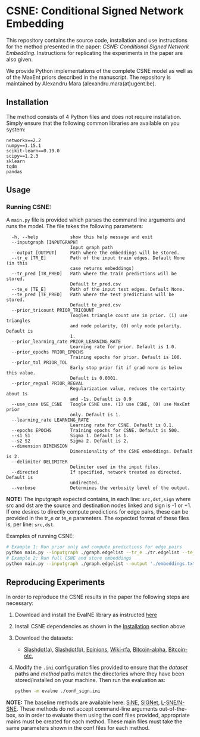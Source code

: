 # CSNE: Conditional Signed Network Embedding

This repository contains the source code, installation and use instructions for the method presented in the paper: 
*CSNE: Conditional Signed Network Embedding*. Instructions for replicating 
the experiments in the paper are also given.

We provide Python implementations of the complete CSNE model as well as of the MaxEnt priors described in the 
manuscript. The repository is maintained by Alexandru Mara (alexandru.mara(at)ugent.be).

## Installation

The method consists of 4 Python files and does not require installation. Simply ensure that the following common 
libraries are available on you system:

```text
networkx==2.2
numpy==1.15.1
scikit-learn==0.19.0
scipy==1.2.3
sklearn
tqdm
pandas
```

## Usage

### Running CSNE:
A `main.py` file is provided which parses the command line arguments and runs the model. The file takes the following
parameters:
```text
  -h, --help            show this help message and exit
  --inputgraph [INPUTGRAPH]
                        Input graph path
  --output [OUTPUT]     Path where the embeddings will be stored.
  --tr_e [TR_E]         Path of the input train edges. Default None (in this
                        case returns embeddings)
  --tr_pred [TR_PRED]   Path where the train predictions will be stored.
                        Default tr_pred.csv
  --te_e [TE_E]         Path of the input test edges. Default None.
  --te_pred [TE_PRED]   Path where the test predictions will be stored.
                        Default te_pred.csv
  --prior_tricount PRIOR_TRICOUNT
                        Toogles triangle count use in prior. (1) use triangles
                        and node polarity, (0) only node polarity. Default is
                        1.
  --prior_learning_rate PRIOR_LEARNING_RATE
                        Learning rate for prior. Default is 1.0.
  --prior_epochs PRIOR_EPOCHS
                        Training epochs for prior. Default is 100.
  --prior_tol PRIOR_TOL
                        Early stop prior fit if grad norm is below this value.
                        Default is 0.0001.
  --prior_regval PRIOR_REGVAL
                        Regularization value, reduces the certainty about 1s
                        and -1s. Default is 0.9
  --use_csne USE_CSNE   Toogle CSNE use. (1) use CSNE, (0) use MaxEnt prior
                        only. Default is 1.
  --learning_rate LEARNING_RATE
                        Learning rate for CSNE. Default is 0.1.
  --epochs EPOCHS       Training epochs for CSNE. Default is 500.
  --s1 S1               Sigma 1. Default is 1.
  --s2 S2               Sigma 2. Default is 2.
  --dimension DIMENSION
                        Dimensionality of the CSNE embeddings. Default is 2.
  --delimiter DELIMITER
                        Delimiter used in the input files.
  --directed            If specified, network treated as directed. Default is
                        undirected.
  --verbose             Determines the verbosity level of the output.

```

**NOTE:** The inputgraph expected contains, in each line: `src,dst,sign` where src and dst are the source and 
destination nodes linked and sign is -1 or +1. If one desires to directly compute predictions for edge pairs, 
these can be provided in the tr_e or te_e parameters. The expected format of these files is, per line: `src,dst`.

Examples of running CSNE:
```bash
# Example 1: Run prior only and compute predictions for edge pairs
python main.py --inputgraph ./graph.edgelist --tr_e ./tr.edgelist --te_e ./te.edgelist --tr_pred './tr.out' --te_pred './te.out' --use_csne 0
# Example 2: Run full CSNE and store embeddings
python main.py --inputgraph ./graph.edgelist --output './embeddings.txt'
```

## Reproducing Experiments
In order to reproduce the CSNE results in the paper the following steps are necessary: 

1) Download and install the EvalNE library as instructed [here](https://github.com/Dru-Mara/EvalNE)
2) Install CSNE dependencies as shown in the [Installation](#Installation) section above
3) Download the datasets: 

    * [Slashdot(a)](https://snap.stanford.edu/data/soc-sign-Slashdot081106.html), 
[Slashdot(b)](https://snap.stanford.edu/data/soc-sign-Slashdot090216.html), 
[Epinions](https://snap.stanford.edu/data/soc-sign-epinions.html), 
[Wiki-rfa](https://snap.stanford.edu/data/wiki-RfA.html),
[Bitcoin-alpha](https://snap.stanford.edu/data/soc-sign-bitcoin-alpha.html),
[Bitcoin-otc](https://snap.stanford.edu/data/soc-sign-bitcoin-otc.html),
4) Modify the `.ini` configuration files provided to ensure that the *dataset* paths and *method* paths
match the directories where they have been stored/installed on your machine. Then run the evaluation as:
    ```bash
    python -m evalne ./conf_sign.ini
    ```

**NOTE:** The baseline methods are available here: [SiNE](https://faculty.ist.psu.edu/szw494/codes/SiNE.zip),
[SIGNet](https://github.com/raihan2108/signet/blob/master/signet.py),
[L-SNE/N-SNE](https://github.com/wzsong17/Signed-Network-Embedding). These methods do not accept command-line 
arguments out-of-the-box, so in order to evaluate them using the conf files provided, appropriate mains must 
be created for each method. These main files must take the same parameters shown in the conf files for each method.
